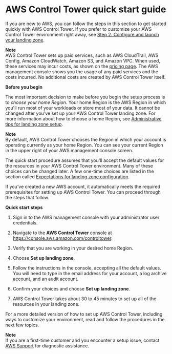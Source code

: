 # AWS Control Tower quick start guide<a name="quick-start"></a>

If you are new to AWS, you can follow the steps in this section to get started quickly with AWS Control Tower\. If you prefer to customize your AWS Control Tower environment right away, see [Step 2\. Configure and launch your landing zone](step-two.md)\.

**Note**  
AWS Control Tower sets up paid services, such as AWS CloudTrail, AWS Config, Amazon CloudWatch, Amazon S3, and Amazon VPC\. When used, these services may incur costs, as shown on the [pricing page](http://aws.amazon.com/controltower/pricing/?loc=ft)\. The AWS management console shows you the usage of any paid services and the costs incurred\. No additional costs are created by AWS Control Tower itself\.

**Before you begin**

The most important decision to make before you begin the setup process is to *choose your home Region*\. Your home Region is the AWS Region in which you'll run most of your workloads or store most of your data\. It cannot be changed after you've set up your AWS Control Tower landing zone\. For more information about how to choose a home Region, see [Administrative tips for landing zone setup](tips-for-admin-setup.md)\.

**Note**  
By default, AWS Control Tower chooses the Region in which your account is operating currently as your home Region\. You can see your current Region in the upper right of your AWS management console screen\.

The quick start procedure assumes that you'll accept the default values for the resources in your AWS Control Tower environment\. Many of these choices can be changed later\. A few one\-time choices are listed in the section called [Expectations for landing zone configuration](getting-started-configure.md)\.

If you've created a new AWS account, it automatically meets the required prerequisites for setting up AWS Control Tower\. You can proceed through the steps that follow\.

**Quick start steps**

1. Sign in to the AWS management console with your administrator  user credentials\. 

1. Navigate to the **AWS Control Tower** console at [https://console\.aws\.amazon\.com/controltower](https://console.aws.amazon.com/controltower)\.

1. Verify that you are working in your desired home Region\.

1. Choose **Set up landing zone**\.

1. Follow the instructions in the console, accepting all the default values\. You will need to type in the email address for your account, a log archive account, and an audit account\.

1. Confirm your choices and choose **Set up landing zone**\.

1. AWS Control Tower takes about 30 to 45 minutes to set up all of the resources in your landing zone\.

For a more detailed version of how to set up AWS Control Tower, including ways to customize your environment, read and follow the procedures in the next few topics\.

**Note**  
If you are a first\-time customer and you encounter a setup issue, contact [AWS Support](https://aws.amazon.com/premiumsupport/) for diagnostic assistance\.  